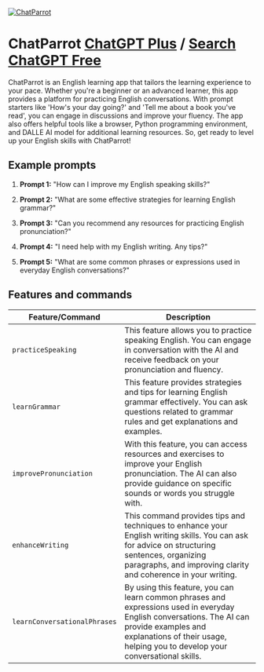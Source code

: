 
[![ChatParrot](https://files.oaiusercontent.com/file-eou5om6zgIWoBQQ6Yhh5JTqn?se=2123-10-17T05%3A00%3A55Z&sp=r&sv=2021-08-06&sr=b&rscc=max-age%3D31536000%2C%20immutable&rscd=attachment%3B%20filename%3Dff023e29-426d-40bf-bf46-370e955e6789.png&sig=4ZJgXqh1kineNL8GSygcquuTeZpGzMa0%2BCz51CQ0d%2B4%3D)](https://chat.openai.com/g/g-oGCllNAwU-chatparrot)

# ChatParrot [ChatGPT Plus](https://chat.openai.com/g/g-oGCllNAwU-chatparrot) / [Search ChatGPT Free](https://gptcall.net/index.html#/?search=ChatParrot)

ChatParrot is an English learning app that tailors the learning experience to your pace. Whether you're a beginner or an advanced learner, this app provides a platform for practicing English conversations. With prompt starters like 'How's your day going?' and 'Tell me about a book you've read', you can engage in discussions and improve your fluency. The app also offers helpful tools like a browser, Python programming environment, and DALLE AI model for additional learning resources. So, get ready to level up your English skills with ChatParrot!

## Example prompts

1. **Prompt 1:** "How can I improve my English speaking skills?"

2. **Prompt 2:** "What are some effective strategies for learning English grammar?"

3. **Prompt 3:** "Can you recommend any resources for practicing English pronunciation?"

4. **Prompt 4:** "I need help with my English writing. Any tips?"

5. **Prompt 5:** "What are some common phrases or expressions used in everyday English conversations?"

## Features and commands

| Feature/Command | Description |
| --- | --- |
| `practiceSpeaking` | This feature allows you to practice speaking English. You can engage in conversation with the AI and receive feedback on your pronunciation and fluency. |
| `learnGrammar` | This feature provides strategies and tips for learning English grammar effectively. You can ask questions related to grammar rules and get explanations and examples. |
| `improvePronunciation` | With this feature, you can access resources and exercises to improve your English pronunciation. The AI can also provide guidance on specific sounds or words you struggle with. |
| `enhanceWriting` | This command provides tips and techniques to enhance your English writing skills. You can ask for advice on structuring sentences, organizing paragraphs, and improving clarity and coherence in your writing. |
| `learnConversationalPhrases` | By using this feature, you can learn common phrases and expressions used in everyday English conversations. The AI can provide examples and explanations of their usage, helping you to develop your conversational skills. |


